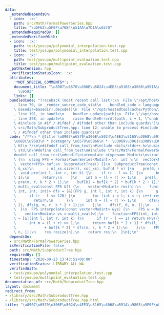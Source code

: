 ```yaml
---
data:
  _extendedDependsOn:
  - icon: ':x:'
    path: src/Math/FormalPowerSeries.hpp
    title: "\u5F62\u5F0F\u7684\u51AA\u7D1A\u6570"
  _extendedRequiredBy: []
  _extendedVerifiedWith:
  - icon: ':x:'
    path: test/yosupo/polynomial_interpolation.test.cpp
    title: test/yosupo/polynomial_interpolation.test.cpp
  - icon: ':x:'
    path: test/yosupo/multipoint_evaluation.test.cpp
    title: test/yosupo/multipoint_evaluation.test.cpp
  _pathExtension: hpp
  _verificationStatusIcon: ':x:'
  attributes:
    '*NOT_SPECIAL_COMMENTS*': ''
    document_title: "\u8907\u6570\u306E\u5024\u4EE3\u5165\u3068\u591A\u9805\u5F0F\u88DC\
      \u9593"
    links: []
  bundledCode: "Traceback (most recent call last):\n  File \"/opt/hostedtoolcache/Python/3.8.5/x64/lib/python3.8/site-packages/onlinejudge_verify/documentation/build.py\"\
    , line 70, in _render_source_code_stat\n    bundled_code = language.bundle(stat.path,\
    \ basedir=basedir).decode()\n  File \"/opt/hostedtoolcache/Python/3.8.5/x64/lib/python3.8/site-packages/onlinejudge_verify/languages/cplusplus.py\"\
    , line 191, in bundle\n    bundler.update(path)\n  File \"/opt/hostedtoolcache/Python/3.8.5/x64/lib/python3.8/site-packages/onlinejudge_verify/languages/cplusplus_bundle.py\"\
    , line 398, in update\n    raise BundleErrorAt(path, i + 1, \"unable to process\
    \ #include in #if / #ifdef / #ifndef other than include guards\")\nonlinejudge_verify.languages.cplusplus_bundle.BundleErrorAt:\
    \ src/Math/SubproductTree.hpp: line 12: unable to process #include in #if / #ifdef\
    \ / #ifndef other than include guards\n"
  code: "/**\n * @title \u8907\u6570\u306E\u5024\u4EE3\u5165\u3068\u591A\u9805\u5F0F\
    \u88DC\u9593\n * @category \u6570\u5B66\n *  \u3069\u3061\u3089\u3082O(N log^2\
    \ N)\n */\n\n#ifndef call_from_test\n#include <bits/stdc++.h>\nusing namespace\
    \ std;\n\n#define call_from_test\n#include \"src/Math/FormalPowerSeries.hpp\"\n\
    #undef call_from_test\n#endif\n\ntemplate <typename Modint>\nstruct SubproductTree\
    \ {\n  using FPS = FormalPowerSeries<Modint>;\n  int n;\n  vector<Modint> xs;\n\
    \  vector<FPS> buf;\n  SubproductTree() {}\n  SubproductTree(const vector<Modint>\
    \ &_xs)\n      : n(_xs.size()), xs(_xs), buf(4 * n) {\n    pre(0, n, 1);\n  }\n\
    \  void pre(int l, int r, int k) {\n    if (r - l == 1) {\n      buf[k] = {-xs[l],\
    \ 1};\n      return;\n    }\n    int m = (l + r) >> 1;\n    pre(l, m, k * 2),\
    \ pre(m, r, k * 2 + 1);\n    buf[k] = buf[k * 2] * buf[k * 2 + 1];\n  }\n  vector<Modint>\
    \ multi_eval(const FPS &f) {\n    vector<Modint> res(n);\n    function<void(FPS,\
    \ int, int, int)> dfs = [&](FPS g, int l, int r, int k) {\n      g %= buf[k];\n\
    \      if (r - l <= 128) {\n        for (int i = l; i < r; i++) res[i] = g.eval(xs[i]);\n\
    \        return;\n      }\n      int m = (l + r) >> 1;\n      dfs(g, l, m, k *\
    \ 2), dfs(g, m, r, k * 2 + 1);\n    };\n    dfs(f, 0, n, 1);\n    return res;\n\
    \  }\n  FPS interpolate(const vector<Modint> &ys) {\n    FPS w = buf[1].diff();\n\
    \    vector<Modint> vs = multi_eval(w);\n    function<FPS(int, int, int)> dfs\
    \ = [&](int l, int r, int k) {\n      if (r - l == 1) return FPS({ys[l] / vs[l]});\n\
    \      int m = (l + r) >> 1;\n      return buf[k * 2 + 1] * dfs(l, m, k * 2)\n\
    \             + buf[k * 2] * dfs(m, r, k * 2 + 1);\n    };\n    FPS res = dfs(0,\
    \ n, 1);\n    res.resize(n);\n    return res;\n  }\n};\n"
  dependsOn:
  - src/Math/FormalPowerSeries.hpp
  isVerificationFile: false
  path: src/Math/SubproductTree.hpp
  requiredBy: []
  timestamp: '2020-09-23 13:43:51+09:00'
  verificationStatus: LIBRARY_ALL_WA
  verifiedWith:
  - test/yosupo/polynomial_interpolation.test.cpp
  - test/yosupo/multipoint_evaluation.test.cpp
documentation_of: src/Math/SubproductTree.hpp
layout: document
redirect_from:
- /library/src/Math/SubproductTree.hpp
- /library/src/Math/SubproductTree.hpp.html
title: "\u8907\u6570\u306E\u5024\u4EE3\u5165\u3068\u591A\u9805\u5F0F\u88DC\u9593"
---
```

